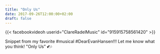 ```yaml
---
title: "Only Us"
date: 2017-09-26T12:00:00+02:00
draft: false
---
```


{{< facebookvideoh userid="ClareRadelMusic" id="915915758561420" >}}

Snippet from my favorite #musical #DearEvanHansen!!! Let me know what you think! "Only Us" 💕🎶